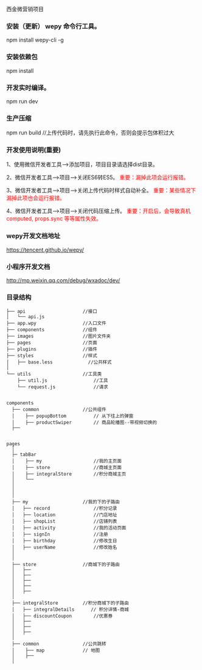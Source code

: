 
西金微营销项目

### 安装（更新） wepy 命令行工具。
  npm install wepy-cli -g

### 安装依赖包
  npm install

### 开发实时编译。
  npm run dev

### 生产压缩
  npm run build //上传代码时，请先执行此命令，否则会提示包体积过大


### 开发使用说明(重要)

1、使用微信开发者工具-->添加项目，项目目录请选择dist目录。

2、微信开发者工具-->项目-->关闭ES6转ES5。 <font color=red>重要：漏掉此项会运行报错。</font> 

3、微信开发者工具-->项目-->关闭上传代码时样式自动补全。  <font color=red>重要：某些情况下漏掉此项也会运行报错。</font> 

4、微信开发者工具-->项目-->关闭代码压缩上传。  <font color=red>重要：开启后，会导致真机computed, props.sync 等等属性失效。</font> 



### wepy开发文档地址
  https://tencent.github.io/wepy/

### 小程序开发文档
  http://mp.weixin.qq.com/debug/wxadoc/dev/
  
### 目录结构

    ├── api                     //接口
    │   └── api.js              
    ├── app.wpy                 //入口文件
    ├── components              //组件
    ├── images                  //图片文件夹
    ├── pages                   //页面
    ├── plugins                 //插件
    ├── styles                  //样式
    │   ├── base.less             //公共样式
    │
    └── utils                   //工具类
        ├── util.js                 //工具
        └── request.js              //请求


    components
      ├── common                //公共组件
      │    ├── popupBottom          // 从下往上的弹窗
      │    ├── productSwiper        // 商品轮播图--带视频切换的
      ├──   


    pages
      │
      ├─ tabBar
      │    ├── my                   //我的主页面
      │    ├── store                //商城主页面
      │    ├── integralStore        //积分商城主页
      │    └── 
      │
      │
      │
      ├── my                    //我的下的子路由
      │   ├── record                //积分记录
      │   ├── location              //门店地址
      │   ├── shopList              //店铺列表
      │   ├── activity              //我的活动页面
      │   ├── signIn                //注册
      │   ├── birthday              //修改生日
      │   ├── userName              //修改姓名
      │
      │ 
      ├── store                 //商城下的子路由
      │   ├── 
      │   ├── 
      │   ├── 
      │   ├── 
      │   ├── 
      │
      ├── integralStore         //积分商城下的子路由
      │   ├── integralDetails      // 积分详情-商城
      │   ├── discountCoupon        //优惠券
      │   ├── 
      │   ├── 
      │   ├── 
      │
      ├── common                //公共跳转
      │    ├── map              // 地图
      │    ├── 
      │

